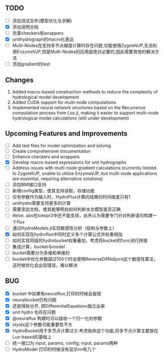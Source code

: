 ## TODO

- [ ] 添加测试文件(模型优化与求解)
- [X] 添加说明文档
- [ ] 完善checkers和wrappers
- [X] unithydrograph的macro化表达
- [ ] Multi-Nodes在支持多节点梯度计算时存在问题,仅能使用ZygoteVJP,无法利用EnzymeVJP,但是Multi-Nodes的应用是绝对必要的,因此需要其他的解决方法
- [ ] 添加gradient的test

## Changes

1. Added macro-based construction methods to reduce the complexity of hydrological model development
2. Added CUDA support for multi-node computations
3. Implemented neural network structures based on the Recurrence computation process from Lux.jl, making it easier to support multi-node hydrological model calculations (still under development)

## Upcoming Features and Improvements

- [ ] Add test files for model optimization and solving
- [ ] Create comprehensive documentation
- [ ] Enhance checkers and wrappers
- [X] Develop macro-based expressions for unit hydrographs
- [ ] Address issues with multi-node gradient calculations (currently limited to ZygoteVJP, unable to utilize EnzymeVJP, but multi-node applications are essential, requiring alternative solutions)
- [ ] 添加BMI接口支持
- [ ] 新增config类型，使其支持读取，存储功能
- [ ] 仅有参数作为输入时，HydroFlux计算的结果的时间维度只有1
- [ ] unithydro需要支持更多的计算
- [ ] 需要添加文档，使其能够明白如何判断水文模型是否正确
- [ ] ifelse, abs在toexpr2中还不能支持，此外认为需要专门针对判断语句构建一个flux
- [ ] 通过HydroModels.jl实现敏感性分析（结构与参数上）
- [X] 如何实现在hydroflux中同时定义多个计算公式并权重相加
- [ ] 如何实现同级的hydrobucket权重叠加，考虑将bucket的func进行拼接
- [ ] 集成计算，bucket与model
- [ ] bucket需要分为多维和单维的
- [ ] bucket中优化参数超过100个时会使用ReverseDiffAdjoint这个敏感性算法，这时候优化会出现错误，难以解决

## BUG
- [X] bucket 中如果有neuralflux,打印的时候会报错
- [X] neuralbucket仍有问题
- [X] 还是得拆分开, 把DifferentialEquations独立出来
- [X] unit hydro 也存在问题
- [X] @neuralfux 构建时可以接收一个归一化的参数
- [X] styidx这个参数可能重要性不大
- [X] HydroBucket用于多节点计算过少,考虑抛弃这个功能,将多节点计算主要放在Lux-based的基础上
- [ ] 统一接口为 input, params, config; input, params两种
- [ ] HydroModel 打印的时候没有显示nn有几个